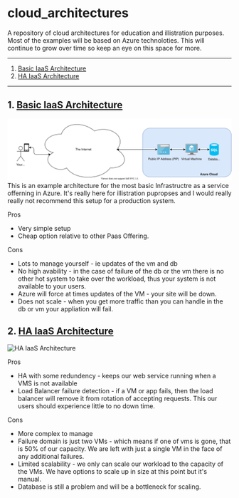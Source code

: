 # cloud_architectures
A repository of cloud architectures for education and illistration purposes. Most of the examples will be based on Azure technoloties. This will continue to grow over time so keep an eye on this space for more.

---

1. [Basic IaaS Architecture](basic-iaas-architecture)
2. [HA IaaS Architecture](ha-iaas-architecture)

---

## 1. [Basic IaaS Architecture](basic-iaas-architecture)
![Basic IaaS Setup](./designs/1.0_basic_iaas_example.svg)
This is an example architecture for the most basic Infrastructre as a service offerning in Azure. It's really here for illistration pupropses and I would really really not recommend this setup for a production system.


Pros
* Very simple setup
* Cheap option relative to other Paas Offering.

Cons
* Lots to manage yourself - ie updates of the vm and db
* No high avability - in the case of failure of the db or the vm there is no other hot system to take over the workload, thus your system is not available to your users.
* Azure will force at times updates of the VM - your site will be down.
* Does not scale - when you get more traffic than you can handle in the db or vm your appliation will fail.

## 2. [HA IaaS Architecture](ha-iaas-architecture)
![HA IaaS Architecture](./designs/2.0_ha_iaas_example.svg)

Pros
* HA with some redundency - keeps our web service running when a VMS is not available
* Load Balancer failure detection - if a VM or app fails, then the load balancer will remove it from rotation of accepting requests. This our users should experience little to no down time.

Cons
* More complex to manage
* Failure domain is just two VMs - which means if one of vms is gone, that is 50% of our capacity. We are left with just a single VM in the face of any additional failures.
* Limited scalability - we only can scale our workload to the capacity of the VMs. We have options to scale up in size at this point but it's manual.
* Database is still a problem and will be a bottleneck for scaling.